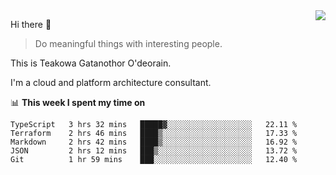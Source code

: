 <img align="right" src="https://github-readme-stats.vercel.app/api?username=Teakowa&show_icons=true&icon_color=2f80ed&text_color=718096&bg_color=ffffff&hide_title=true" />

Hi there 👋

> Do meaningful things with interesting people.

This is Teakowa Gatanothor O'deorain.

I'm a cloud and platform architecture consultant.

📊 **This week I spent my time on**
<!--START_SECTION:waka-->
```text
TypeScript   3 hrs 32 mins   █████▓░░░░░░░░░░░░░░░░░░░   22.11 % 
Terraform    2 hrs 46 mins   ████▒░░░░░░░░░░░░░░░░░░░░   17.33 % 
Markdown     2 hrs 42 mins   ████▒░░░░░░░░░░░░░░░░░░░░   16.92 % 
JSON         2 hrs 12 mins   ███▒░░░░░░░░░░░░░░░░░░░░░   13.72 % 
Git          1 hr 59 mins    ███░░░░░░░░░░░░░░░░░░░░░░   12.40 % 
```
<!--END_SECTION:waka-->
